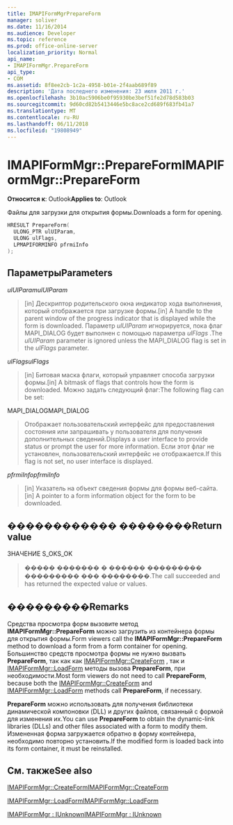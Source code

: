 ```yaml
---
title: IMAPIFormMgrPrepareForm
manager: soliver
ms.date: 11/16/2014
ms.audience: Developer
ms.topic: reference
ms.prod: office-online-server
localization_priority: Normal
api_name:
- IMAPIFormMgr.PrepareForm
api_type:
- COM
ms.assetid: 8f8ee2cb-1c2a-4958-b01e-2f4aab689f89
description: 'Дата последнего изменения: 23 июля 2011 г.'
ms.openlocfilehash: 3b10ac5906be0f95930be3bef51fe2d78d583b03
ms.sourcegitcommit: 9d60cd82b5413446e5bc8ace2cd689f683fb41a7
ms.translationtype: MT
ms.contentlocale: ru-RU
ms.lasthandoff: 06/11/2018
ms.locfileid: "19808949"
---
```

# <a name="imapiformmgrprepareform"></a><span data-ttu-id="127d1-103">IMAPIFormMgr::PrepareForm</span><span class="sxs-lookup"><span data-stu-id="127d1-103">IMAPIFormMgr::PrepareForm</span></span>

  
  
<span data-ttu-id="127d1-104">**Относится к**: Outlook</span><span class="sxs-lookup"><span data-stu-id="127d1-104">**Applies to**: Outlook</span></span> 
  
<span data-ttu-id="127d1-105">Файлы для загрузки для открытия формы.</span><span class="sxs-lookup"><span data-stu-id="127d1-105">Downloads a form for opening.</span></span>
  
```cpp
HRESULT PrepareForm(
  ULONG_PTR ulUIParam,
  ULONG ulFlags,
  LPMAPIFORMINFO pfrmiInfo
);
```

## <a name="parameters"></a><span data-ttu-id="127d1-106">Параметры</span><span class="sxs-lookup"><span data-stu-id="127d1-106">Parameters</span></span>

 <span data-ttu-id="127d1-107">_ulUIParam_</span><span class="sxs-lookup"><span data-stu-id="127d1-107">_ulUIParam_</span></span>
  
> <span data-ttu-id="127d1-108">[in] Дескриптор родительского окна индикатор хода выполнения, который отображается при загрузке формы.</span><span class="sxs-lookup"><span data-stu-id="127d1-108">[in] A handle to the parent window of the progress indicator that is displayed while the form is downloaded.</span></span> <span data-ttu-id="127d1-109">Параметр _ulUIParam_ игнорируется, пока флаг MAPI_DIALOG будет выполнен с помощью параметра _ulFlags_ .</span><span class="sxs-lookup"><span data-stu-id="127d1-109">The  _ulUIParam_ parameter is ignored unless the MAPI_DIALOG flag is set in the  _ulFlags_ parameter.</span></span> 
    
 <span data-ttu-id="127d1-110">_ulFlags_</span><span class="sxs-lookup"><span data-stu-id="127d1-110">_ulFlags_</span></span>
  
> <span data-ttu-id="127d1-111">[in] Битовая маска флаги, который управляет способа загрузки формы.</span><span class="sxs-lookup"><span data-stu-id="127d1-111">[in] A bitmask of flags that controls how the form is downloaded.</span></span> <span data-ttu-id="127d1-112">Можно задать следующий флаг:</span><span class="sxs-lookup"><span data-stu-id="127d1-112">The following flag can be set:</span></span>
    
<span data-ttu-id="127d1-113">MAPI_DIALOG</span><span class="sxs-lookup"><span data-stu-id="127d1-113">MAPI_DIALOG</span></span> 
  
> <span data-ttu-id="127d1-114">Отображает пользовательский интерфейс для предоставления состояния или запрашивать у пользователя для получения дополнительных сведений.</span><span class="sxs-lookup"><span data-stu-id="127d1-114">Displays a user interface to provide status or prompt the user for more information.</span></span> <span data-ttu-id="127d1-115">Если этот флаг не установлен, пользовательский интерфейс не отображается.</span><span class="sxs-lookup"><span data-stu-id="127d1-115">If this flag is not set, no user interface is displayed.</span></span>
    
 <span data-ttu-id="127d1-116">_pfrmiInfo_</span><span class="sxs-lookup"><span data-stu-id="127d1-116">_pfrmiInfo_</span></span>
  
> <span data-ttu-id="127d1-117">[in] Указатель на объект сведения формы для формы веб-сайта.</span><span class="sxs-lookup"><span data-stu-id="127d1-117">[in] A pointer to a form information object for the form to be downloaded.</span></span>
    
## <a name="return-value"></a><span data-ttu-id="127d1-118">������������ ��������</span><span class="sxs-lookup"><span data-stu-id="127d1-118">Return value</span></span>

<span data-ttu-id="127d1-119">ЗНАЧЕНИЕ S_OK</span><span class="sxs-lookup"><span data-stu-id="127d1-119">S_OK</span></span> 
  
> <span data-ttu-id="127d1-120">����� ������� � ������ ��������� ��������� ��� ��������.</span><span class="sxs-lookup"><span data-stu-id="127d1-120">The call succeeded and has returned the expected value or values.</span></span>
    
## <a name="remarks"></a><span data-ttu-id="127d1-121">���������</span><span class="sxs-lookup"><span data-stu-id="127d1-121">Remarks</span></span>

<span data-ttu-id="127d1-122">Средства просмотра форм вызовите метод **IMAPIFormMgr::PrepareForm** можно загрузить из контейнера формы для открытия формы.</span><span class="sxs-lookup"><span data-stu-id="127d1-122">Form viewers call the **IMAPIFormMgr::PrepareForm** method to download a form from a form container for opening.</span></span> <span data-ttu-id="127d1-123">Большинство средств просмотра формы не нужно вызвать **PrepareForm**, так как как [IMAPIFormMgr::CreateForm](imapiformmgr-createform.md) , так и [IMAPIFormMgr::LoadForm](imapiformmgr-loadform.md) методы вызова **PrepareForm**, при необходимости.</span><span class="sxs-lookup"><span data-stu-id="127d1-123">Most form viewers do not need to call **PrepareForm**, because both the [IMAPIFormMgr::CreateForm](imapiformmgr-createform.md) and [IMAPIFormMgr::LoadForm](imapiformmgr-loadform.md) methods call **PrepareForm**, if necessary.</span></span> 
  
<span data-ttu-id="127d1-124">**PrepareForm** можно использовать для получения библиотеки динамической компоновки (DLL) и других файлов, связанный с формой для изменения их.</span><span class="sxs-lookup"><span data-stu-id="127d1-124">You can use **PrepareForm** to obtain the dynamic-link libraries (DLLs) and other files associated with a form to modify them.</span></span> <span data-ttu-id="127d1-125">Измененная форма загружается обратно в форму контейнера, необходимо повторно установить.</span><span class="sxs-lookup"><span data-stu-id="127d1-125">If the modified form is loaded back into its form container, it must be reinstalled.</span></span> 
  
## <a name="see-also"></a><span data-ttu-id="127d1-126">См. также</span><span class="sxs-lookup"><span data-stu-id="127d1-126">See also</span></span>



[<span data-ttu-id="127d1-127">IMAPIFormMgr::CreateForm</span><span class="sxs-lookup"><span data-stu-id="127d1-127">IMAPIFormMgr::CreateForm</span></span>](imapiformmgr-createform.md)
  
[<span data-ttu-id="127d1-128">IMAPIFormMgr::LoadForm</span><span class="sxs-lookup"><span data-stu-id="127d1-128">IMAPIFormMgr::LoadForm</span></span>](imapiformmgr-loadform.md)
  
[<span data-ttu-id="127d1-129">IMAPIFormMgr : IUnknown</span><span class="sxs-lookup"><span data-stu-id="127d1-129">IMAPIFormMgr : IUnknown</span></span>](imapiformmgriunknown.md)


